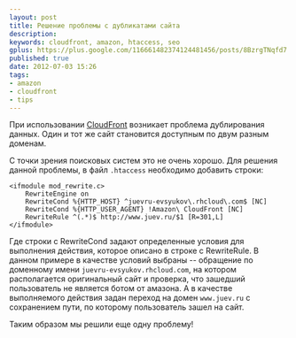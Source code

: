 ```yaml
---
layout: post
title: Решение проблемы с дубликатами сайта
description: 
keywords: cloudfront, amazon, htaccess, seo
gplus: https://plus.google.com/116661482374124481456/posts/8BzrgTNqfd7
published: true
date: 2012-07-03 15:26
tags:
- amazon
- cloudfront
- tips
---
```


При использовании [CloudFront](/2012/07/02/cloudfront/ "Хостинг сайтов с помощью CloudFront") возникает проблема дублирования данных. Один и тот же сайт становится доступным по двум разным доменам.

С точки зрения поисковых систем это не очень хорошо. Для решения данной проблемы, в файл `.htaccess` необходимо добавить строки:

    <ifmodule mod_rewrite.c>
        RewriteEngine on
        RewriteCond %{HTTP_HOST} ^juevru-evsyukov\.rhcloud\.com$ [NC]
        RewriteCond %{HTTP_USER_AGENT} !Amazon\ CloudFront [NC]
        RewriteRule ^(.*)$ http://www.juev.ru/$1 [R=301,L]
    </ifmodule>

Где строки с RewriteCond задают определенные условия для выполнения действия, которое описано в строке с RewriteRule. В данном примере в качестве условий выбраны -- обращение по доменному имени `juevru-evsyukov.rhcloud.com`, на котором располагается оригинальный сайт и проверка, что зашедший пользователь не является ботом от амазона. А в качестве выполняемого действия задан переход на домен `www.juev.ru` с сохранением пути, по которому пользователь зашел на сайт.

Таким образом мы решили еще одну проблему!